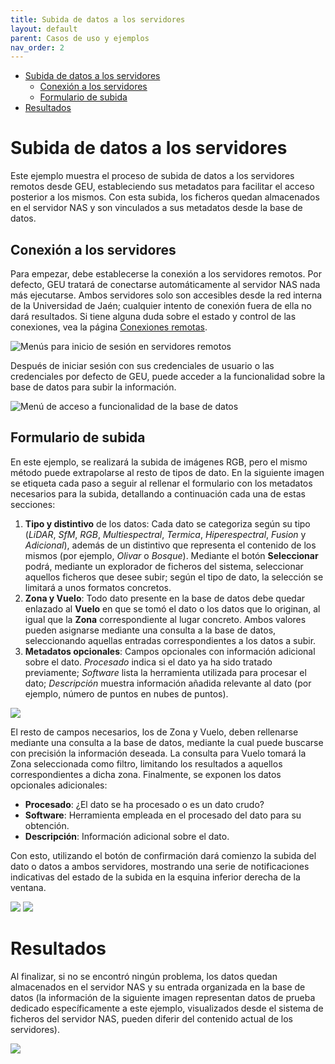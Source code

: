 ```yaml
---
title: Subida de datos a los servidores
layout: default
parent: Casos de uso y ejemplos
nav_order: 2
---
```


- [Subida de datos a los servidores](#subida-de-datos-a-los-servidores)
  - [Conexión a los servidores](#conexión-a-los-servidores)
  - [Formulario de subida](#formulario-de-subida)
- [Resultados](#resultados)


# Subida de datos a los servidores

Este ejemplo muestra el proceso de subida de datos a los servidores remotos desde GEU, estableciendo sus metadatos para facilitar el acceso posterior a los mismos. Con esta subida, los ficheros quedan almacenados en el servidor NAS y son vinculados a sus metadatos desde la base de datos.

## Conexión a los servidores

Para empezar, debe establecerse la conexión a los servidores remotos. Por defecto, GEU tratará de conectarse automáticamente al servidor NAS nada más ejecutarse. Ambos servidores solo son accesibles desde la red interna de la Universidad de Jaén; cualquier intento de conexión fuera de ella no dará resultados. Si tiene alguna duda sobre el estado y control de las conexiones, vea la página [Conexiones remotas](/Manual%20de%20usuario/Conexiones-remotas).

![Menús para inicio de sesión en servidores remotos](../Assets/Images/remotes_login.png)

Después de iniciar sesión con sus credenciales de usuario o las credenciales por defecto de GEU, puede acceder a la funcionalidad sobre la base de datos para subir la información.

![Menú de acceso a funcionalidad de la base de datos](../Assets/Images/remotes_download.png)

## Formulario de subida

En este ejemplo, se realizará la subida de imágenes RGB, pero el mismo método puede extrapolarse al resto de tipos de dato. En la siguiente imagen se etiqueta cada paso a seguir al rellenar el formulario con los metadatos necesarios para la subida, detallando a continuación cada una de estas secciones:

1. **Tipo y distintivo** de los datos: Cada dato se categoriza según su tipo (*LiDAR*, *SfM*, *RGB*, *Multiespectral*, *Termica*, *Hiperespectral*, *Fusion* y *Adicional*), además de un distintivo que representa el contenido de los mismos (por ejemplo, *Olivar* o *Bosque*). Mediante el botón **Seleccionar** podrá, mediante un explorador de ficheros del sistema, seleccionar aquellos ficheros que desee subir; según el tipo de dato, la selección se limitará a unos formatos concretos.
2. **Zona y Vuelo**: Todo dato presente en la base de datos debe quedar enlazado al **Vuelo** en que se tomó el dato o los datos que lo originan, al igual que la **Zona** correspondiente al lugar concreto. Ambos valores pueden asignarse mediante una consulta a la base de datos, seleccionando aquellas entradas correspondientes a los datos a subir.
3. **Metadatos opcionales**: Campos opcionales con información adicional sobre el dato. *Procesado* indica si el dato ya ha sido tratado previamente; *Software* lista la herramienta utilizada para procesar el dato; *Descripción* muestra información añadida relevante al dato (por ejemplo, número de puntos en nubes de puntos).

![](../Assets/Images/upload_form.png)

El resto de campos necesarios, los de Zona y Vuelo, deben rellenarse mediante una consulta a la base de datos, mediante la cual puede buscarse con precisión la información deseada. La consulta para Vuelo tomará la Zona seleccionada como filtro, limitando los resultados a aquellos correspondientes a dicha zona. Finalmente, se exponen los datos opcionales adicionales:

- **Procesado**: ¿El dato se ha procesado o es un dato crudo?
- **Software**: Herramienta empleada en el procesado del dato para su obtención.
- **Descripción**: Información adicional sobre el dato.

Con esto, utilizando el botón de confirmación dará comienzo la subida del dato o datos a ambos servidores, mostrando una serie de notificaciones indicativas del estado de la subida en la esquina inferior derecha de la ventana.

![](../Assets/Images/upload_progress.png)
![](../Assets/Images/upload_success.png)

# Resultados

Al finalizar, si no se encontró ningún problema, los datos quedan almacenados en el servidor NAS y su entrada organizada en la base de datos (la información de la siguiente imagen representan datos de prueba dedicado específicamente a este ejemplo, visualizados desde el sistema de ficheros del servidor NAS, pueden diferir del contenido actual de los servidores).

![](../Assets/Images/upload_nassuccess.png)
